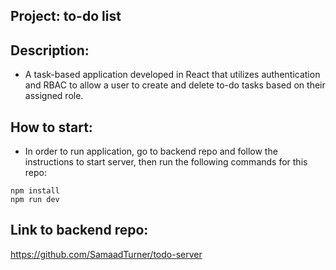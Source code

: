 ## Project: to-do list

## Description:  
- A task-based application developed in React that utilizes authentication and RBAC to allow a user to create and delete to-do tasks based on their assigned role.

## How to start:
- In order to run application, go to backend repo and follow the instructions to start server, then run the following commands for this repo:  
```
npm install
npm run dev 
```

## Link to backend repo:  
https://github.com/SamaadTurner/todo-server  

